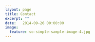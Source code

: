 ```yaml
---
layout: page
title: Contact
excerpt: ""
date:   2014-09-26 00:00:00
image:
  feature: so-simple-sample-image-4.jpg
---
```

